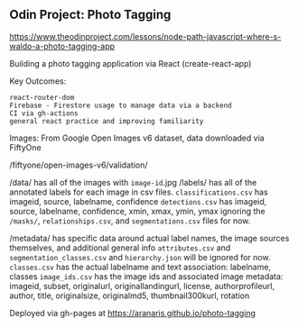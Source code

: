 ## Odin Project: Photo Tagging

https://www.theodinproject.com/lessons/node-path-javascript-where-s-waldo-a-photo-tagging-app

Building a photo tagging application via React
(create-react-app)

Key Outcomes:
```
react-router-dom
Firebase - Firestore usage to manage data via a backend
CI via gh-actions
general react practice and improving familiarity
```

Images: From Google Open Images v6 dataset, data downloaded via FiftyOne

/fiftyone/open-images-v6/validation/

/data/ has all of the images with `image-id`.jpg
/labels/ has all of the annotated labels for each image in csv files. `classifications.csv` has imageid, source, labelname, confidence
`detections.csv` has imageid, source, labelname, confidence, xmin, xmax, ymin, ymax
ignoring the `/masks/`, `relationships.csv`, and `segmentations.csv` files for now.

/metadata/ has specific data around actual label names, the image sources themselves, and additional general info
`attributes.csv` and `segmentation_classes.csv` and `hierarchy.json` will be ignored for now.
`classes.csv` has the actual labelname and text association: labelname, classes
`image_ids.csv` has the image ids and associated image metadata: imageid, subset, originalurl, originallandingurl, license, authorprofileurl, author, title, originalsize, originalmd5, thumbnail300kurl, rotation



Deployed via gh-pages at https://aranaris.github.io/photo-tagging
